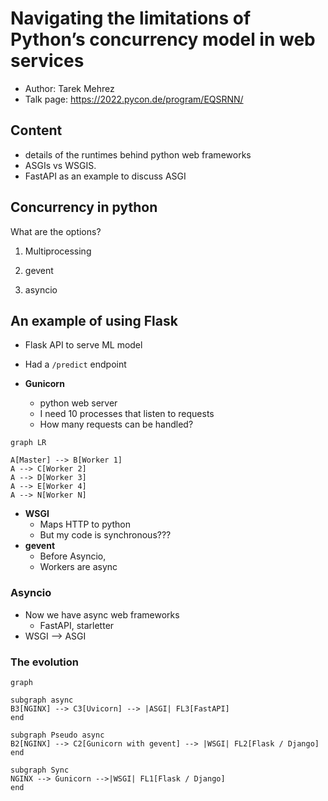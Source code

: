 # Navigating the limitations of Python’s concurrency model in web services

- Author: Tarek Mehrez
- Talk page: https://2022.pycon.de/program/EQSRNN/



## Content

- details of the runtimes behind python web frameworks
- ASGIs vs WSGIS.
- FastAPI as an example to discuss ASGI



## Concurrency in python

What are the options?

1. Multiprocessing

2. gevent

3. asyncio

   

## An example of using Flask

- Flask API to serve ML model

- Had a `/predict` endpoint

  

- **Gunicorn**
  - python web server
  - I need 10 processes that listen to requests
  - How many requests can be handled?

```mermaid
graph LR

A[Master] --> B[Worker 1]
A --> C[Worker 2]
A --> D[Worker 3]
A --> E[Worker 4]
A --> N[Worker N]

```

- **WSGI**
  - Maps HTTP to python
  - But my code is synchronous???
- **gevent**
  - Before Asyncio,
  - Workers are async



### Asyncio

- Now we have async web frameworks
  - FastAPI, starletter
- WSGI --> ASGI



### The evolution

```mermaid
graph

subgraph async
B3[NGINX] --> C3[Uvicorn] --> |ASGI| FL3[FastAPI]
end

subgraph Pseudo async
B2[NGINX] --> C2[Gunicorn with gevent] --> |WSGI| FL2[Flask / Django]
end

subgraph Sync
NGINX --> Gunicorn -->|WSGI| FL1[Flask / Django]
end

```



